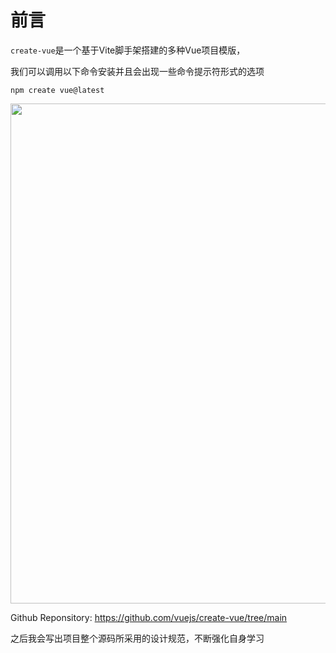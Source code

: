 # 前言
`create-vue`是一个基于Vite脚手架搭建的多种Vue项目模版，

我们可以调用以下命令安装并且会出现一些命令提示符形式的选项

```
npm create vue@latest
```

<p align="center">
  <img src="/specification/screenshot-cli.png" width="800">
</p>

Github Reponsitory: https://github.com/vuejs/create-vue/tree/main

之后我会写出项目整个源码所采用的设计规范，不断强化自身学习